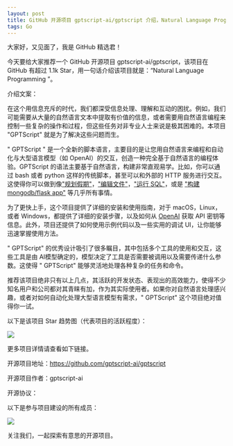 ```yaml
---
layout: post
title: GitHub 开源项目 gptscript-ai/gptscript 介绍，Natural Language Programming 
tags: Go
---
```


大家好，又见面了，我是 GitHub 精选君！

今天要给大家推荐一个 GitHub 开源项目 gptscript-ai/gptscript，该项目在 GitHub 有超过 1.1k Star，用一句话介绍该项目就是：“Natural Language Programming ”。





介绍文案：

在这个用信息充斥的时代，我们都深受信息处理、理解和互动的困扰。例如，我们可能需要从大量的自然语言文本中提取有价值的信息，或者需要用自然语言编程来控制一些复杂的操作和过程，但这些任务对非专业人士来说是极其困难的。本项目 "GPTScript" 就是为了解决这些问题而生。

" GPTScript " 是一个全新的脚本语言，主要目的是让您用自然语言来编程和自动化与大型语言模型（如 OpenAI）的交互，创造一种完全基于自然语言的编程体验。GPTScript 的语法主要基于自然语言，构建非常直观易学。比如，你可以通过 bash 或者 python 这样的传统脚本，甚至可以和外部的 HTTP 服务进行交互。这使得你可以做到像["规划假期"](./examples/travel-agent.gpt)，["编辑文件"](./examples/add-go-mod-dep.gpt)，["运行 SQL"](./examples/sqlite-download.gpt)，或是 ["构建 mongodb/flask app"](./examples/hacker-news-headlines.gpt) 等几乎所有事情。

为了更快上手，这个项目提供了详细的安装和使用指南，对于 macOS，Linux，或者 Windows，都提供了详细的安装步骤，以及如何从 [OpenAI](https://platform.openai.com/api-keys) 获取 API 密钥等信息。此外，项目还提供了如何使用示例代码以及一些实用的调试 UI，让你能够迅速掌握使用方法。

" GPTScript" 的优秀设计吸引了很多瞩目，其中包括多个工具的使用和交互，这些工具是由 AI模型确定的，模型决定了工具是否需要被调用以及需要传递什么参数。这使得 " GPTScript" 能够灵活地处理各种复杂的任务和命令。

推荐该项目绝非只有以上几点，其活跃的开发状态、表现出的高效能力，使得不少知名用户和公司都对其青睐有加，作为其实际使用者。如果你对自然语言处理感兴趣，或者对如何自动化处理大型语言模型有需求，" GPTScript" 这个项目绝对值得你一试。


以下是该项目 Star 趋势图（代表项目的活跃程度）：

![](https://api.star-history.com/svg?repos=gptscript-ai/gptscript&type=Timeline)

更多项目详情请查看如下链接。

开源项目地址：https://github.com/gptscript-ai/gptscript 

开源项目作者：gptscript-ai

开源协议：

以下是参与项目建设的所有成员：

![](https://contrib.rocks/image?repo=gptscript-ai/gptscript)

关注我们，一起探索有意思的开源项目。

